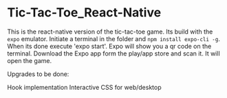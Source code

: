 # Tic-Tac-Toe_React-Native

This is the react-native version of the tic-tac-toe game. Its build with the `expo` emulator. Initiate a terminal in the folder and `npm install expo-cli -g`. 
When its done execute 'expo start'. Expo will show you a qr code on the terminal. Download the Expo app form the play/app store and scan it. It will open the game.

Upgrades to be done:

Hook implementation
Interactive CSS for web/desktop
